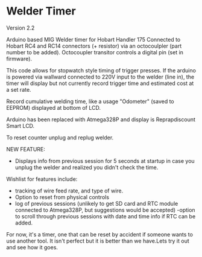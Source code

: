 # Welder Timer
Version 2.2

Arduino based MIG Welder timer for Hobart Handler 175
Connected to Hobart RC4 and RC14 connectors (+ resistor) via an octocoulpler (part number to be added). Octocoupler transitor controls a digital pin (set in firmware).

This code allows for stopwatch style timing of trigger presses. If the arduino is powered via wallward connected to 220V input to the welder (line in), the timer will display but not currently record trigger time and estimated cost at a set rate.

Record cumulative welding time, like a usage "Odometer" (saved to EEPROM) displayed at bottom of LCD.

Arduino has been replaced with Atmega328P and display is Reprapdiscount Smart LCD. 

To reset counter unplug and replug welder. 

NEW FEATURE:
- Displays info from previous session for 5 seconds at startup in case you unplug the welder and realized you didn't check the time.

Wishlist for features include:
- tracking of wire feed rate, and type of wire.
- Option to reset from physical controls
- log of previous sessions (unlikely to get SD card and RTC module connected to Atmega328P, but suggestions would be accepted)
    -option to scroll through previous sessions with date and time info if RTC can be added.

For now, it's a timer, one that can be reset by accident if someone wants to use another tool. It isn't perfect but it is better than we have.Lets try it out and see how it goes.
